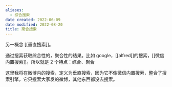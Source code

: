 ```yaml
---
aliases:
  - 综合搜索
date created: 2022-06-09
date modified: 2022-08-20
title: 聚合搜索
---
```


另一概念 [[垂直搜索]]。

通过搜索获取综合性的，聚合性的结果。比如 google，[[alfred]]的搜索，[[微信内置搜索]]。所以就是 2 个特点：综合、聚合

这里我将在微博内的搜索，定义为垂直搜索，因为它不像微信内置搜索，整合了搜索引擎，它只搜索大家发的微博，其他东西都没去搜索。
